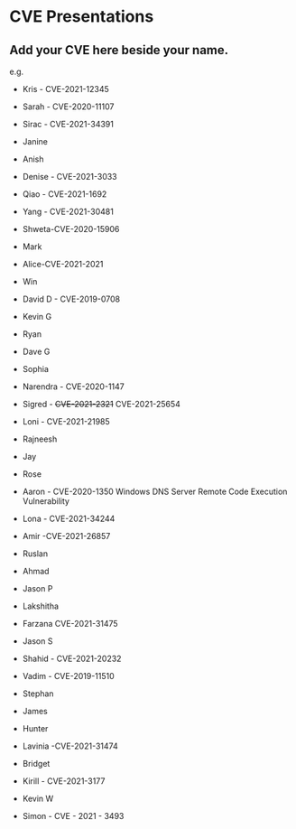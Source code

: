 # CVE Presentations

## Add your CVE here beside your name.
e.g.
* Kris - CVE-2021-12345


* Sarah - CVE-2020-11107
* Sirac - CVE-2021-34391
* Janine
* Anish
* Denise - CVE-2021-3033
* Qiao - CVE-2021-1692
* Yang - CVE-2021-30481
* Shweta-CVE-2020-15906

* Mark
* Alice-CVE-2021-2021
* Win
* David D - CVE-2019-0708
* Kevin G
* Ryan
* Dave G
* Sophia
* Narendra - CVE-2020-1147 
* Sigred - ~~CVE-2021-2321~~ CVE-2021-25654 
* Loni - CVE-2021-21985
* Rajneesh
* Jay
* Rose
* Aaron - CVE-2020-1350 Windows DNS Server Remote Code Execution Vulnerability
* Lona - CVE-2021-34244
* Amir -CVE-2021-26857
* Ruslan
* Ahmad
* Jason P
* Lakshitha
* Farzana CVE-2021-31475
* Jason S
* Shahid - CVE-2021-20232
* Vadim - CVE-2019-11510
* Stephan
* James
* Hunter
* Lavinia -CVE-2021-31474
* Bridget
* Kirill - CVE-2021-3177
* Kevin W
* Simon - CVE - 2021 - 3493
